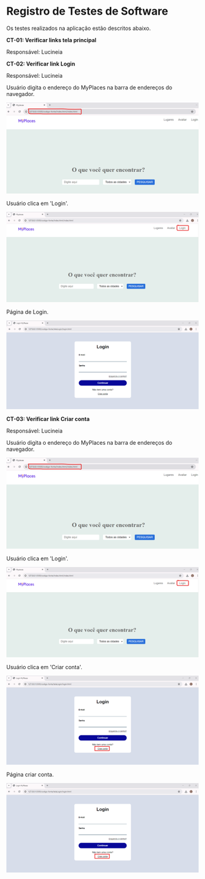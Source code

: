 # Registro de Testes de Software

Os testes realizados na aplicação estão descritos abaixo.

**CT-01: Verificar links tela principal**

Responsável: Lucineia

**CT-02: Verificar link Login**

Responsável: Lucineia

Usuário digita o endereço do MyPlaces na barra de endereços do navegador.

![Tela 1](/documentos/img/testeCT02-1.png)


Usuário clica em 'Login'.

![Tela 2](/documentos/img/testeCT02-2.png)


Página de Login.

![Tela 3](/documentos/img/testeCT02-3.png)


**CT-03: Verificar link Criar conta**

Responsável: Lucineia

Usuário digita o endereço do MyPlaces na barra de endereços do navegador.

![Tela 1](/documentos/img/testeCT03-1.png)


Usuário clica em 'Login'.

![Tela 2](/documentos/img/testeCT03-2.png)


Usuário clica em 'Criar conta'.

![Tela 3](/documentos/img/testeCT03-3.png)


Página criar conta.

![Tela 4](/documentos/img/testeCT03-3.png)



